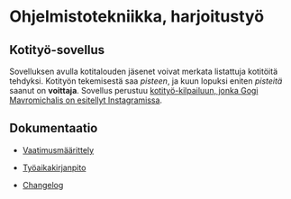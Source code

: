 # Ohjelmistotekniikka, harjoitustyö

## Kotityö-sovellus
Sovelluksen avulla kotitalouden jäsenet voivat merkata listattuja kotitöitä tehdyksi. Kotityön tekemisestä saa *pisteen*, ja kuun lopuksi eniten *pisteitä* saanut on **voittaja**. Sovellus perustuu [kotityö-kilpailuun, jonka Gogi Mavromichalis on esitellyt Instagramissa](https://www.instagram.com/p/C9SZ7isNEEx/).

## Dokumentaatio
- [Vaatimusmäärittely](https://github.com/iita-mari/ot-harjoitustyo/blob/master/dokumentaatio/vaatimusmaarittely.md)

- [Työaikakirjanpito](https://github.com/iita-mari/ot-harjoitustyo/blob/master/dokumentaatio/tyoaikakirjanpito.md)

- [Changelog](https://github.com/iita-mari/ot-harjoitustyo/blob/master/dokumentaatio/changelog.md)
